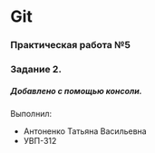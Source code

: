 # Git
### Практическая работа №5
### Задание 2.
##### Добавлено с помощью консоли.
Выполнил:
* Антоненко Татьяна Васильевна
* УВП-312
